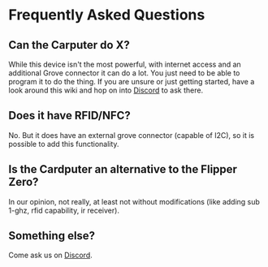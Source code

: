 # Frequently Asked Questions

## Can the Carputer do X?

While this device isn't the most powerful, with internet access and an additional Grove connector it can do a lot. You just need to be able to program it to do the thing. If you are unsure or just getting started, have a look around this wiki and hop on into [Discord][] to ask there.

## Does it have RFID/NFC?

No. But it does have an external grove connector (capable of I2C), so it is possible to add this functionality.

## Is the Cardputer an alternative to the Flipper Zero?

In our opinion, not really, at least not without modifications (like adding sub 1-ghz, rfid capability, ir receiver).

## Something else?

Come ask us on [Discord][].


[Discord]: https://discord.com/invite/GJW8kYYJCg